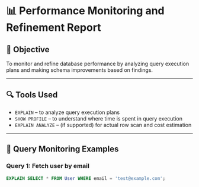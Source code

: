 # 📊 Performance Monitoring and Refinement Report

## 🎯 Objective

To monitor and refine database performance by analyzing query execution plans and making schema improvements based on findings.

---

## 🔍 Tools Used

- `EXPLAIN` – to analyze query execution plans
- `SHOW PROFILE` – to understand where time is spent in query execution
- `EXPLAIN ANALYZE` – (if supported) for actual row scan and cost estimation

---

## 🧪 Query Monitoring Examples

### Query 1: Fetch user by email

```sql
EXPLAIN SELECT * FROM User WHERE email = 'test@example.com';
